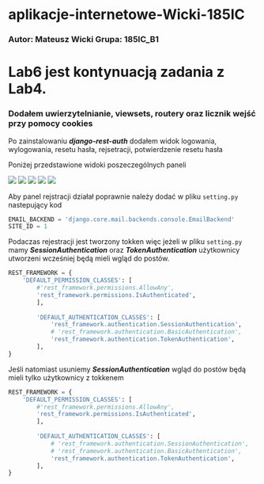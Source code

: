 # aplikacje-internetowe-Wicki-185IC

### Autor: Mateusz Wicki Grupa: 185IC_B1

# Lab6 jest kontynuacją zadania z Lab4.
### Dodałem uwierzytelnianie, viewsets, routery oraz licznik wejść przy pomocy cookies

Po zainstalowaniu ***django-rest-auth*** dodałem widok logowania, wylogowania, resetu hasła, rejsetracji, potwierdzenie resetu hasła

Poniżej przedstawione widoki poszeczególnych paneli


![](https://i.imgur.com/Gp0e5Lz.png)
![](https://i.imgur.com/L7lPoaN.png)
![](https://i.imgur.com/a3Kvb3C.png)
![](https://i.imgur.com/ux2esZa.png)
![](https://i.imgur.com/Mnxk3Nu.png)

Aby panel rejstracji działał poprawnie należy dodać w pliku `setting.py` nastepujący kod
```python
EMAIL_BACKEND = 'django.core.mail.backends.console.EmailBackend'
SITE_ID = 1
```

Podaczas rejestracji jest tworzony tokken więc jeżeli w pliku `setting.py` mamy ***SessionAuthentication*** oraz ***TokenAuthentication***
użytkownicy utworzeni wcześniej będą mieli wgląd do postów.

```python
REST_FRAMEWORK = {
    'DEFAULT_PERMISSION_CLASSES': [
        #'rest_framework.permissions.AllowAny',
        'rest_framework.permissions.IsAuthenticated',
        ],
        
        'DEFAULT_AUTHENTICATION_CLASSES': [
            'rest_framework.authentication.SessionAuthentication',
            # 'rest_framework.authentication.BasicAuthentication',
            'rest_framework.authentication.TokenAuthentication', 
        ],
}
```

Jeśli natomiast usuniemy ***SessionAuthentication*** wgląd do postów będą mieli tylko użytkownicy z tokkenem

```python
REST_FRAMEWORK = {
    'DEFAULT_PERMISSION_CLASSES': [
        #'rest_framework.permissions.AllowAny',
        'rest_framework.permissions.IsAuthenticated',
        ],
        
        'DEFAULT_AUTHENTICATION_CLASSES': [
            # 'rest_framework.authentication.SessionAuthentication',
            # 'rest_framework.authentication.BasicAuthentication',
            'rest_framework.authentication.TokenAuthentication', 
        ],
}
```
